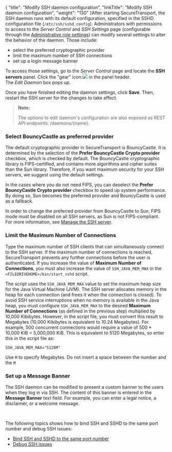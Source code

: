 {
    "title": "Modify SSH daemon configuration",
    "linkTitle": "Modify SSH daemon configuration",
    "weight": "130"
}After starting <span class="mc-variable axway_variables.Component_Short_Name variable">SecureTransport</span>, the SSH daemon runs with its default configuration, specified in the SSHD configuration file (`/etc/ssh/sshd_config`). Administrators with permissions to access to the *Server Control* and *SSH Settings* page (configurable through the [Administrative role settings](../../../c_st_advancedaccountadministration/c_st_administrativeroles/r_st_add_administrative_role)) can modify several settings to alter the behavior of the daemon. Those include:

-   select the preferred cryptographic provider
-   limit the maximum number of SSH connections
-   set up a login message banner

To access those settings, go to the *Server Control* page and locate the **SSH servers** panel. Click the "gear" icon:![](/Images/SecureTransport/gearwheel-icon.png) in the panel header.  
The *Edit Daemon* box pops up.

Once you have finished editing the daemon settings, click **Save**. Then, restart the SSH server for the changes to take effect.

> **Note:**
>
> The options to edit daemon's configuration are also exposed as REST API endpoints: /daemons/{name}.

### Select BouncyCastle as preferred provider

The default cryptographic provider in SecureTransport is BouncyCastle. It is determined by the selection of the **Prefer BouncyCastle Crypto provider** checkbox, which is checked by default. The BouncyCastle cryptographic library is FIPS-certified, and contains more algorithms and cipher suites than the Sun library. Therefore, if you want maximum security for your SSH servers, we suggest using the default settings.

In the cases where you do not need FIPS, you can deselect the **Prefer BouncyCastle Crypto provider** checkbox to speed up system performance. By doing so, Sun becomes the preferred provider and BouncyCastle is used as a fallback.

In order to change the preferred provider from BouncyCastle to Sun, FIPS mode must be disabled on all SSH servers, as Sun is not FIPS-compliant. For more information, see <a href="ext_servercontrol-add-ssh" class="MCXref xref">Manage the SSH server</a>.

### **Limit the Maximum Number of Connections**

Type the maximum number of SSH clients that can simultaneously connect to the SSH server. If the maximum number of connections is reached, <span class="mc-variable axway_variables.Component_Short_Name variable">SecureTransport</span> prevents any further connections before the user is authenticated. If you increase the value of **Maximum Number of Connections**, you must also increase the value of `SSH_JAVA_MEM_MAX` in the `<FILEDRIVEHOME>/bin/start_sshd` script.

The script uses the `SSH_JAVA_MEM_MAX` value to set the maximum heap size for the Java Virtual Machine (JVM). The SSH server allocates memory in the heap for each connection (and frees it when the connection is closed). To avoid SSH service interruptions when no memory is available in the Java heap, you must configure `SSH_JAVA_MEM_MAX` to the desired **Maximum Number of Connections** (as defined in the previous step) multiplied by 10,000 Kibibytes. However, in the script file, you must convert this result to Megabytes (10,000 Kibibytes is equivalent to 10.24 Megabytes). For example, 500 concurrent connections would require a value of 500 \* 10,000 KiB = 5,000,000 KiB. This is equivalent to 5120 Megabytes, so enter this in the script file as:

`SSH_JAVA_MEM_MAX="5120M"`

Use `M` to specify Megabytes. Do not insert a space between the number and the `M`

### **Set up a Message Banner**

The SSH daemon can be modified to present a custom banner to the users when they log in via SSH. The content of this banner is entered in the **Message Banner** text field. For example, you can enter a legal notice, a disclaimer, or a welcome message.

 

The following topics shows how to bind SSH and SSHD to the same port number and debug SSH issues:

-   <a href="../../../c_st_troubleshootcommonproblems/t_st_bind_ssh_sshd_same_port_number" class="MCXref xref">Bind SSH and SSHD to the same port number</a>
-   <a href="../../../c_st_troubleshootcommonproblems/t_st_debug_ssh_issues" class="MCXref xref">Debug SSH issues</a>
